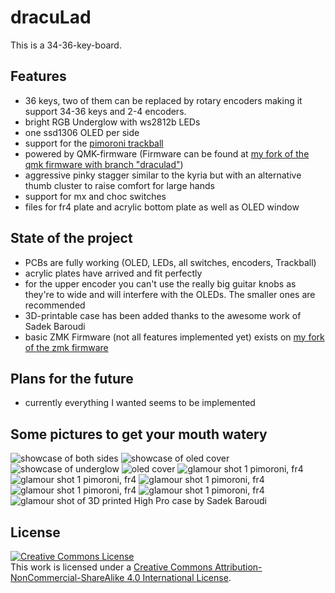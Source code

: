 # dracuLad
This is a 34-36-key-board.
## Features
- 36 keys, two of them can be replaced by rotary encoders making it support 34-36 keys and 2-4 encoders. 
- bright RGB Underglow with ws2812b LEDs
- one ssd1306 OLED per side
- support for the [pimoroni trackball](https://shop.pimoroni.com/products/trackball-breakout)
- powered by QMK-firmware (Firmware can be found at [my fork of the qmk firmware with branch "draculad"](https://github.com/MangoIV/qmk_firmware/tree/draculad))
- aggressive pinky stagger similar to the kyria but with an alternative thumb cluster to raise comfort for large hands
- support for mx and choc switches
- files for fr4 plate and acrylic bottom plate as well as OLED window

## State of the project
- PCBs are fully working (OLED, LEDs, all switches, encoders, Trackball)
- acrylic plates have arrived and fit perfectly
- for the upper encoder you can't use the really big guitar knobs as they're to wide and will interfere with the OLEDs. The smaller ones are recommended
- 3D-printable case has been added thanks to the awesome work of Sadek Baroudi
- basic ZMK Firmware (not all features implemented yet) exists on [my fork of the zmk firmware](https://github.com/MangoIV/zmk.git)

## Plans for the future
- currently everything I wanted seems to be implemented
## Some pictures to get your mouth watery
![showcase of both sides](https://github.com/mangoiv/draculad/blob/master/pictures/rev1/both_sides_showcase.jpg?raw=true)
![showcase of oled cover](https://github.com/mangoiv/draculad/blob/master/pictures/rev1/oled_cover_showcase.jpg?raw=true)
![showcase of underglow](https://github.com/mangoiv/draculad/blob/master/pictures/rev1/both_sides_underglow_oleds.jpg?raw=true)
![oled cover](https://github.com/mangoiv/draculad/blob/master/pictures/rev1/right_side_oled_cover.jpg?raw=true)
![glamour shot 1 pimoroni, fr4](https://github.com/mangoiv/draculad/blob/master/pictures/rev2/fr4_glamour1.jpeg?raw=true)
![glamour shot 1 pimoroni, fr4](https://github.com/mangoiv/draculad/blob/master/pictures/rev2/fr4_glamour2.jpeg?raw=true)
![glamour shot 1 pimoroni, fr4](https://github.com/mangoiv/draculad/blob/master/pictures/rev2/fr4_glamour3.jpeg?raw=true)
![glamour shot 1 pimoroni, fr4](https://github.com/mangoiv/draculad/blob/master/pictures/rev2/fr4_glamour4.jpeg?raw=true)
![glamour shot 1 pimoroni, fr4](https://github.com/mangoiv/draculad/blob/master/pictures/rev2/fr4_glamour5.jpeg?raw=true)
![glamour shot of 3D printed High Pro case by Sadek Baroudi](https://github.com/mangoiv/draculad/blob/master/pictures/rev2/sadeks_build_1.jpg?raw=true)


## License 
<a rel="license" href="http://creativecommons.org/licenses/by-nc-sa/4.0/"><img alt="Creative Commons License" style="border-width:0" src="https://i.creativecommons.org/l/by-nc-sa/4.0/88x31.png" /></a><br />This work is licensed under a <a rel="license" href="http://creativecommons.org/licenses/by-nc-sa/4.0/">Creative Commons Attribution-NonCommercial-ShareAlike 4.0 International License</a>.
